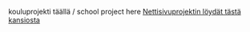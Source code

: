 kouluprojekti täällä / school project here
<a href="ckarau.github.io/Digipalvelut/"> Nettisivuprojektin löydät tästä kansiosta </a>
